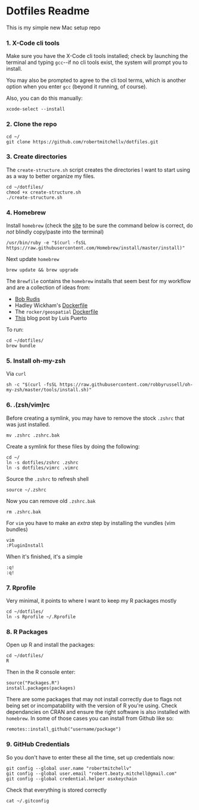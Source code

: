 # Dotfiles Readme

This is my simple new Mac setup repo

### 1. X-Code cli tools

Make sure you have the X-Code cli tools installed; check by launching the terminal and typing `gcc`--if no cli tools exist, the system will prompt you to install.

You may also be prompted to agree to the cli tool terms, which is another option when you enter `gcc` (beyond it running, of course).

Also, you can do this manually:

```{bash}
xcode-select --install
```

### 2. Clone the repo

```{bash}
cd ~/
git clone https://github.com/robertmitchellv/dotfiles.git
```

### 3. Create directories

The `create-structure.sh` script creates the directories I want to start using as a way to better organize my files.

```{bash}
cd ~/dotfiles/
chmod +x create-structure.sh
./create-structure.sh
```

### 4. Homebrew

Install `homebrew` (check the [site](https://brew.sh/) to be sure the command below is correct, do _not_ blindly copy/paste into the terminal)

```{bash}
/usr/bin/ruby -e "$(curl -fsSL https://raw.githubusercontent.com/Homebrew/install/master/install)"
```

Next update `homebrew`

```{bash}
brew update && brew upgrade
```

The `Brewfile` contains the `homebrew` installs that seem best for my workflow and are a collection of ideas from:

* [Bob Rudis](https://rud.is/b/2015/10/22/installing-r-on-os-x-100-homebrew-edition/)
* Hadley Wickham's [Dockerfile](https://github.com/hadley/docker/blob/master/rdevel/Dockerfile)
* The `rocker/geospatial` [Dockerfile](https://hub.docker.com/r/rocker/geospatial/~/dockerfile/)
* [This](http://luisspuerto.net/2018/01/install-r-100-homebrew-edition-with-openblas-openmp-my-version/) blog post by Luis Puerto

To run:

```{bash}
cd ~/dotfiles/
brew bundle
```

### 5. Install oh-my-zsh

Via `curl`

```{bash}
sh -c "$(curl -fsSL https://raw.githubusercontent.com/robbyrussell/oh-my-zsh/master/tools/install.sh)"
```

### 6. .(zsh/vim)rc

Before creating a symlink, you may have to remove the stock `.zshrc` that was
just installed.

```{bash}
mv .zshrc .zshrc.bak
```

Create a symlink for these files by doing the following:

```{bash}
cd ~/
ln -s dotfiles/zshrc .zshrc
ln -s dotfiles/vimrc .vimrc
```

Source the `.zshrc` to refresh shell

```{bash}
source ~/.zshrc
```

Now you can remove old `.zshrc.bak`

```{bash}
rm .zshrc.bak
```

For `vim` you have to make an _extra_ step by installing the vundles (vim
bundles)

```{vim}
vim
:PluginInstall
```

When it's finished, it's a simple

```{vim}
:q!
:q!
```

### 7. Rprofile

Very minimal, it points to where I want to keep my R packages mostly

```{bash}
cd ~/dotfiles/
ln -s Rprofile ~/.Rprofile
```

### 8. R Packages

Open up R and install the packages:

```{bash}
cd ~/dotfiles/
R
```

Then in the R console enter:

```{r}
source("Packages.R")
install.packages(packages)
```

There are some packages that may not install correctly due to flags not being
set or incompatability with the version of R you're using. Check dependancies
on CRAN and ensure the right software is also installed with `homebrew`. In some of those cases you can install from Github like so: 

```{r}
remotes::install_github("username/package")
```
### 9. GitHub Credentials

So you don't have to enter these all the time, set up credentials now:

```{bash}
git config --global user.name "robertmitchellv"
git config --global user.email "robert.beaty.mitchell@gmail.com"
git config --global credential.helper osxkeychain
```

Check that everything is stored correctly

```{bash}
cat ~/.gitconfig
```



